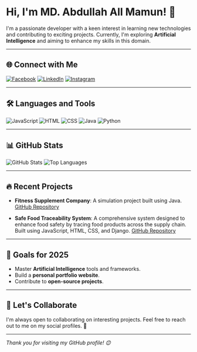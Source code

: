 # Hi, I'm MD. Abdullah All Mamun! 👋

I'm a passionate developer with a keen interest in learning new technologies and contributing to exciting projects. Currently, I'm exploring **Artificial Intelligence** and aiming to enhance my skills in this domain.

---

## 🌐 Connect with Me

[![Facebook](https://img.shields.io/badge/Facebook-1877F2?style=for-the-badge&logo=facebook&logoColor=white)](https://www.facebook.com/share/19srLNR39R/)
[![LinkedIn](https://img.shields.io/badge/LinkedIn-0077B5?style=for-the-badge&logo=linkedin&logoColor=white)](https://www.linkedin.com/in/promit-chowhan-2b969927b/)
[![Instagram](https://img.shields.io/badge/Instagram-E4405F?style=for-the-badge&logo=instagram&logoColor=white)](https://www.instagram.com/introvert_promit/profilecard/?igsh=ZDdlNnBxMjI5NGRv)

---

## 🛠️ Languages and Tools

![JavaScript](https://img.shields.io/badge/JavaScript-F7DF1E?style=for-the-badge&logo=javascript&logoColor=black)
![HTML](https://img.shields.io/badge/HTML-E34F26?style=for-the-badge&logo=html5&logoColor=white)
![CSS](https://img.shields.io/badge/CSS-1572B6?style=for-the-badge&logo=css3&logoColor=white)
![Java](https://img.shields.io/badge/Java-ED8B00?style=for-the-badge&logo=java&logoColor=white)
![Python](https://img.shields.io/badge/Python-3776AB?style=for-the-badge&logo=python&logoColor=white)

---

## 📊 GitHub Stats

![GitHub Stats](https://github-readme-stats.vercel.app/api?username=myselfaam&show_icons=true&theme=white)
![Top Languages](https://github-readme-stats.vercel.app/api/top-langs/?username=myselfaam&layout=compact&theme=white)

---

## 🔥 Recent Projects

- **Fitness Supplement Company**: A simulation project built using Java. [GitHub Repository](https://github.com/Promitpolok/Fitness-Supplement-Company-By_The_Backbenchers.git)

- **Safe Food Traceability System**: A comprehensive system designed to enhance food safety by tracing food products across the supply chain. Built using JavaScript, HTML, CSS, and Django. [GitHub Repository](https://github.com/JamiulIslamNahin/Safe_Food_Traceability_System.git)

---

## 🎯 Goals for 2025

- Master **Artificial Intelligence** tools and frameworks.
- Build a **personal portfolio website**.
- Contribute to **open-source projects**.

---

## 💬 Let's Collaborate

I'm always open to collaborating on interesting projects. Feel free to reach out to me on my social profiles. 🚀

---

*Thank you for visiting my GitHub profile! 😊*
